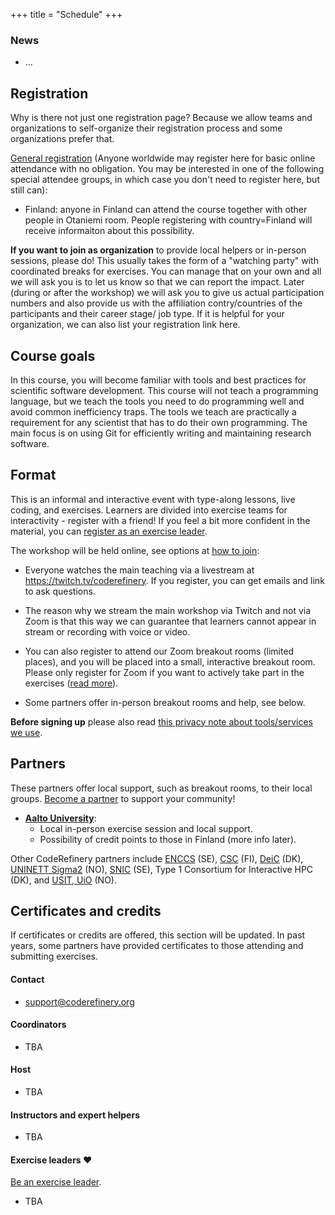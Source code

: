 +++
title = "Schedule"
+++

<div class="alert alert-info">

### News

- ...

</div>

## Registration

Why is there not just one registration page? Because we allow teams and organizations
to self-organize their registration process and some organizations prefer that.

<div class="alert alert-info">

[General registration](https://indico.neic.no/event/LINK/) (Anyone worldwide may
register here for basic online attendance with no obligation.  You may
be interested in one of the following special attendee groups, in
which case you don't need to register here, but still can):
- Finland: anyone in Finland can attend the course together with other people in Otaniemi room.  People registering with country=Finland will receive informaiton about this possibility.

</div>

**If you want to join as organization** to provide local helpers or
in-person sessions, please do!  This usually takes the form of a
"watching party" with coordinated breaks for exercises.  You can
manage that on your own and all
we will ask you is to let us know so that we can report the impact. Later
(during or after the workshop) we will ask you to give us actual participation
numbers and also provide us with the affiliation contry/countries of the
participants and their career stage/ job type.  If it is helpful for your
organization, we can also list your registration link here.


## Course goals

In this course, you will become familiar with tools and best practices
for scientific software development. This course will not teach a programming language, but we teach the tools you need
to do programming well and avoid common inefficiency traps.
The tools we teach are
practically a requirement for any scientist that has to do their own programming. The main
focus is on using Git for efficiently writing and maintaining research
software.

## Format

This is an informal and interactive event with type-along lessons,
live coding, and exercises. Learners are divided into exercise teams for
interactivity - register with a friend!  If you feel a bit more
confident in the material, you can [register as an exercise
leader](volunteer/).

The workshop will be held online, see options at [how to
join](join/):

* Everyone watches the main teaching via a livestream at
  <https://twitch.tv/coderefinery>.  If you
  register, you can get emails and link to ask questions.

* The reason why we stream the main workshop via Twitch and not via Zoom is
  that this way we can guarantee that learners cannot appear in stream or
  recording with voice or video.

* You can also register to attend our Zoom breakout rooms (limited
  places), and you will be placed into a small, interactive breakout
  room.  Please only register for Zoom if you want to actively take
  part in the exercises ([read more](join/)).

* Some partners offer in-person breakout rooms and help, see below.

**Before signing up** please also read
[this privacy note about tools/services we use](requirements/#privacy-and-tools-online-services).

## Partners

These partners offer local support, such as breakout rooms, to their
local groups.  [Become a
partner](https://coderefinery.org/organization/partners/) to support
your community!

- [**Aalto University**](https://scicomp.aalto.fi/):
  - Local in-person exercise session and local support.
  - Possibility of credit points to those in Finland (more info later).

Other CodeRefinery partners include [ENCCS](https://enccs.se/) (SE),
[CSC](https://csc.fi) (FI), [DeiC](https://www.deic.dk/) (DK), [UNINETT
Sigma2](https://www.sigma2.no/) (NO), [SNIC](https://snic.se/) (SE),
Type 1 Consortium for Interactive HPC (DK), and
[USIT, UiO](https://www.usit.uio.no/) (NO).


## Certificates and credits

If certificates or credits are offered, this section will be updated.  In past years, some partners have provided certificates to those attending and submitting exercises.

#### Contact

- <support@coderefinery.org>


#### Coordinators

- TBA


#### Host

- TBA


#### Instructors and expert helpers

- TBA


#### Exercise leaders :heart:

[Be an exercise leader](volunteer/).

- TBA
